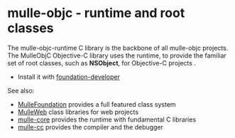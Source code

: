 # mulle-objc - runtime and root classes

The mulle-objc-runtime C library is the backbone of all mulle-objc projects.
The MulleObjC Objective-C library uses the runtime, to provide the familiar set of root classes, 
such as **NSObject**, for Objective-C projects . 

* Install it with [foundation-developer](//github.com/MulleFoundation/foundation-developer)

See also:

* [MulleFoundation](//github.com/MulleFoundation) provides a full featured class system
* [MulleWeb](//github.com/MulleWeb) class libraries for web projects
* [mulle-core](//github.com/mulle-core) provides the runtime with fundamental C libraries
* [mulle-cc](//github.com/mulle-cc) provides the compiler and the debugger
